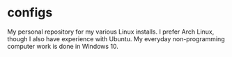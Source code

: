 # configs
My personal repository for my various Linux installs. I prefer Arch Linux, though I also have experience with Ubuntu. My everyday non-programming computer work is done in Windows 10.
